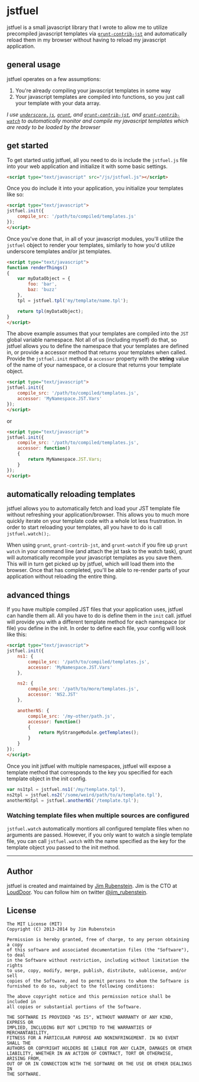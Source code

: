 # jstfuel

jstfuel is a small javascript library that I wrote to allow me to utilize precompiled javascript templates via [`grunt-contrib-jst`](https://github.com/gruntjs/grunt-contrib-jst) and automatically reload them in my browser without having to reload my javascript application.

## general usage

jstfuel operates on a few assumptions:

1. You're already compiling your javascript templates in some way
2. Your javascript templates are compiled into functions, so you just call your template with your data array.

*I use [`underscore.js`](http://underscorejs.org), [`grunt`](http://gruntjs.com), and [`grunt-contrib-jst`](https://github.com/gruntjs/grunt-contrib-jst), and [`grunt-contrib-watch`](https://github.com/gruntjs/grunt-contrib-watch) to automatically monitor and compile my javascript templates which are ready to be loaded by the browser*

## get started

To get started ustig jstfuel, all you need to do is include the `jstfuel.js` file into your web application and initialize it with some basic settings.

```html
<script type="text/javascript" src="/js/jstfuel.js"></script>
```

Once you do include it into your application, you initialize your templates like so:

```html
<script type="text/javascript">
jstfuel.init({
	compile_src: '/path/to/compiled/templates.js'
});
</script>
```

Once you've done that, in all of your javascript modules, you'll utilize the `jstfuel` object to render your templates, similarly to how you'd utilize underscore templates and/or jst templates.

```html
<script type="text/javascript">
function renderThings()
{
	var myDataObject = {
		foo: 'bar',
		baz: 'buzz'
	},
	tpl = jstfuel.tpl('my/template/name.tpl');

	return tpl(myDataObject);
}
</script>
```

The above example assumes that your templates are compiled into the `JST` global variable namespace. Not all of us (including myself) do that, so jstfuel allows you to define the namespace that your templates are defined in, or provide a accessor method that returns your templates when called. Provide the `jstfuel.init` method a `accessor` property with the **string** value of the name of your namespace, or a closure that returns your template object.

```html
<script type="text/javascript">
jstfuel.init({
	compile_src: '/path/to/compiled/templates.js',
	accessor: 'MyNamespace.JST.Vars'
});
</script>
```

or


```html
<script type="text/javascript">
jstfuel.init({
	compile_src: '/path/to/compiled/templates.js',
	accessor: function()
	{
		return MyNamespace.JST.Vars;
	}
});
</script>
```

## automatically reloading templates

jstfuel allows you to automatically fetch and load your JST template file without refreshing your application/browser. This allows you to much more quickly iterate on your template code with a whole lot less frustration. In order to start reloading your templates, all you have to do is call `jstfuel.watch();`.

When using `grunt`, `grunt-contrib-jst`, and `grunt-watch` if you fire up `grunt watch` in your command line (and attach the jst task to the watch task), grunt will automatically recompile your javascript templates as you save them. This will in turn get picked up by jstfuel, which will load them into the browser. Once that has completed, you'll be able to re-render parts of your application without reloading the entire thing.

## advanced things

If you have multiple compiled JST files that your application uses, jstfuel can handle them all. All you have to do is define them in the `init` call. jstfuel will provide you with a different template method for each namespace (or file) you define in the init. In order to define each file, your config will look like this:

```html
<script type="text/javascript">
jstfuel.init({
	ns1: {
		compile_src: '/path/to/compiled/templates.js',
		accessor: 'MyNamespace.JST.Vars'
	},

	ns2: {
		compile_src: '/path/to/more/templates.js',
		accessor: 'NS2.JST'
	},

	anotherNS: {
		compile_src: '/my-other/path.js',
		accessor: function()
		{
			return MyStrangeModule.getTemplates();
		}
	}
});
</script>
```

Once you init jstfuel with multiple namespaces, jstfuel will expose a template method that corresponds to the key you specified for each template object in the init config.

```javascript
var ns1tpl = jstfuel.ns1('/my/template.tpl'),
ns2tpl = jstfuel.ns2('/some/weird/path/to/a/template.tpl'),
anotherNStpl = jstfuel.anotherNS('/template.tpl');
```

### Watching template files when multiple sources are configured

`jstfuel.watch` automatically montiors all configured template files when no arguments are passed. However, if you only want to watch a single template file, you can call `jstfuel.watch` with the name specified as the key for the template object you passed to the init method.

* * *

## Author

jstfuel is created and maintained by [Jim Rubenstein](http://www.github.com/jimrubenstein). Jim is the CTO at [LoudDoor](http://www.louddoor.com). You can follow him on twitter [@jim_rubenstein](http://www.twitter.com/jim_rubenstein).


## License

    The MIT License (MIT)
    Copyright (C) 2013-2014 by Jim Rubenstein

    Permission is hereby granted, free of charge, to any person obtaining a copy
    of this software and associated documentation files (the "Software"), to deal
    in the Software without restriction, including without limitation the rights
    to use, copy, modify, merge, publish, distribute, sublicense, and/or sell
    copies of the Software, and to permit persons to whom the Software is
    furnished to do so, subject to the following conditions:

    The above copyright notice and this permission notice shall be included in
    all copies or substantial portions of the Software.

    THE SOFTWARE IS PROVIDED "AS IS", WITHOUT WARRANTY OF ANY KIND, EXPRESS OR
    IMPLIED, INCLUDING BUT NOT LIMITED TO THE WARRANTIES OF MERCHANTABILITY,
    FITNESS FOR A PARTICULAR PURPOSE AND NONINFRINGEMENT. IN NO EVENT SHALL THE
    AUTHORS OR COPYRIGHT HOLDERS BE LIABLE FOR ANY CLAIM, DAMAGES OR OTHER
    LIABILITY, WHETHER IN AN ACTION OF CONTRACT, TORT OR OTHERWISE, ARISING FROM,
    OUT OF OR IN CONNECTION WITH THE SOFTWARE OR THE USE OR OTHER DEALINGS IN
    THE SOFTWARE.
